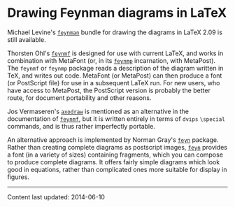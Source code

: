 # Drawing Feynman diagrams in LaTeX

Michael Levine's [`feynman`](http://ctan.org/pkg/feynman) bundle for drawing the diagrams in
LaTeX 2.09 is still available.

Thorsten Ohl's [`feynmf`](http://ctan.org/pkg/feynmf) is designed for use with current
LaTeX, and works in
combination with MetaFont (or, in its [`feynmp`](http://ctan.org/pkg/feynmp) incarnation, with
MetaPost).  The `feynmf` or
`feynmp` package reads a description of the diagram written
in TeX, and writes out code.  MetaFont (or MetaPost) can then produce a
font (or PostScript file) for use in a subsequent LaTeX run.  For
new users, who have access to MetaPost, the PostScript version is
probably the better route, for document portability and other reasons.

Jos Vermaseren's [`axodraw`](http://ctan.org/pkg/axodraw) is mentioned as an alternative in
the documentation of [`feynmf`](http://ctan.org/pkg/feynmf), but it is written entirely in
terms of `dvips` `\special` commands, and is thus rather
imperfectly portable.

An alternative approach is implemented by Norman Gray's [`feyn`](http://ctan.org/pkg/feyn)
package.  Rather than creating complete diagrams as postscript images,
[`feyn`](http://ctan.org/pkg/feyn) provides a font (in a variety of sizes) containing
fragments, which you can compose to produce complete diagrams.  It
offers fairly simple diagrams which look good in equations, rather
than complicated ones more suitable for display in figures.


----

Content last updated: 2014-06-10
